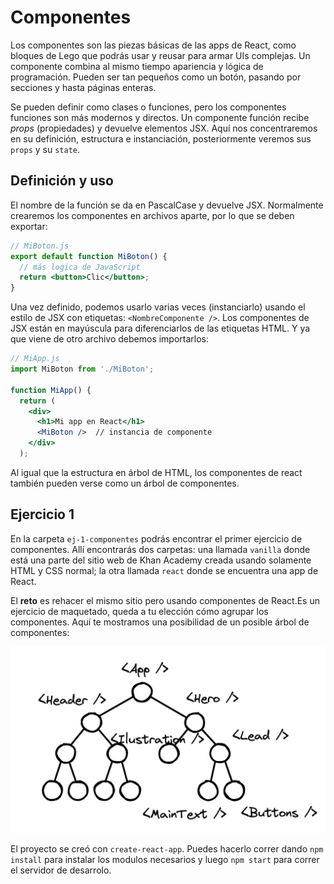 # Componentes

Los componentes son las piezas básicas de las apps de React, como bloques de Lego que podrás usar y reusar para armar UIs complejas. Un componente combina al mismo tiempo apariencia y lógica de programación. Pueden ser tan pequeños como un botón, pasando por secciones y hasta páginas enteras.

Se pueden definir como clases o  funciones, pero los componentes funciones son más modernos y directos. Un componente función recibe *props* (propiedades) y devuelve elementos JSX. Aquí nos concentraremos en su definición, estructura e instanciación, posteriormente veremos sus `props` y su `state`.

## Definición y uso

El nombre de la función se da en PascalCase y devuelve JSX. Normalmente crearemos los componentes en archivos aparte, por lo que se deben exportar:

```jsx
// MiBoton.js
export default function MiBoton() {
  // más logica de JavaScript
  return <button>Clic</button>;
}
```

Una vez definido, podemos usarlo varias veces (instanciarlo) usando el estilo de JSX con etiquetas: `<NombreComponente />`. Los componentes de JSX están en mayúscula para diferenciarlos de las etiquetas HTML. Y ya que viene de otro archivo debemos importarlos:

```jsx
// MiApp.js
import MiBoton from './MiBoton';

function MiApp() {
  return (
    <div>
      <h1>Mi app en React</h1>
      <MiBoton />  // instancia de componente
    </div>
  );
```

Al igual que la estructura en árbol de HTML, los componentes de react también pueden verse como un árbol de componentes.

## Ejercicio 1

En la carpeta `ej-1-componentes` podrás encontrar el primer ejercicio de componentes. Allí encontrarás dos carpetas: una llamada `vanilla` donde está una parte del sitio web de Khan Academy creada usando solamente HTML y CSS normal; la otra llamada `react` donde se encuentra una app de React. 

El **reto** es rehacer el mismo sitio pero usando componentes de React.Es un ejercicio de maquetado, queda a tu elección cómo agrupar los componentes. Aquí te mostramos una posibilidad de un posible árbol de componentes:

![](../img/arbol-components.png)

El proyecto se creó con `create-react-app`. Puedes hacerlo correr dando `npm install` para instalar los modulos necesarios y luego `npm start` para correr el servidor de desarrolo.